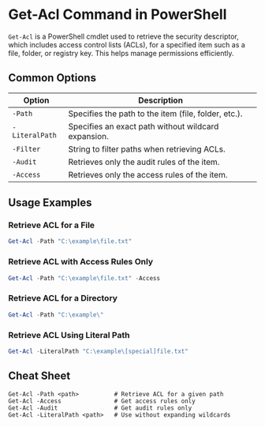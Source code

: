 # Get-Acl Command in PowerShell

`Get-Acl` is a PowerShell cmdlet used to retrieve the security descriptor, which includes access control lists (ACLs), for a specified item such as a file, folder, or registry key. This helps manage permissions efficiently.

## Common Options

| Option                  | Description                                               |
|-------------------------|-----------------------------------------------------------|
| `-Path`                 | Specifies the path to the item (file, folder, etc.).      |
| `-LiteralPath`          | Specifies an exact path without wildcard expansion.       |
| `-Filter`               | String to filter paths when retrieving ACLs.              |
| `-Audit`                | Retrieves only the audit rules of the item.               |
| `-Access`               | Retrieves only the access rules of the item.              |

## Usage Examples

### Retrieve ACL for a File
```powershell
Get-Acl -Path "C:\example\file.txt"
```

### Retrieve ACL with Access Rules Only
```powershell
Get-Acl -Path "C:\example\file.txt" -Access
```

### Retrieve ACL for a Directory
```powershell
Get-Acl -Path "C:\example\"
```

### Retrieve ACL Using Literal Path
```powershell
Get-Acl -LiteralPath "C:\example\[special]file.txt"
```

## Cheat Sheet

```shell
Get-Acl -Path <path>          # Retrieve ACL for a given path
Get-Acl -Access               # Get access rules only
Get-Acl -Audit                # Get audit rules only
Get-Acl -LiteralPath <path>   # Use without expanding wildcards
```
